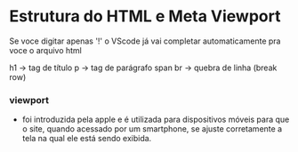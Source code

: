 # Estrutura do HTML e Meta Viewport
Se voce digitar apenas '!' o VScode já vai completar automaticamente pra voce o arquivo html

h1 -> tag de título
p -> tag de parágrafo
span
br -> quebra de linha (break row)

### viewport
- foi introduzida pela apple e é utilizada para dispositivos móveis para que o site, quando acessado por um smartphone, se ajuste corretamente a tela na qual ele está sendo exibida. 